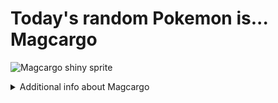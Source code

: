 # Today's random Pokemon is... Magcargo

![Magcargo shiny sprite](https://raw.githubusercontent.com/PokeAPI/sprites/master/sprites/pokemon/shiny/219.png)

<details>
<summary>Additional info about Magcargo</summary>

| srpite type | image |
|------|------|
| back_default | ![Magcargo back_default sprite](https://raw.githubusercontent.com/PokeAPI/sprites/master/sprites/pokemon/back/219.png) |
| back_shiny | ![Magcargo back_shiny sprite](https://raw.githubusercontent.com/PokeAPI/sprites/master/sprites/pokemon/back/shiny/219.png) |
| front_default | ![Magcargo front_default sprite](https://raw.githubusercontent.com/PokeAPI/sprites/master/sprites/pokemon/219.png) | </details>